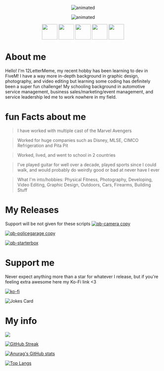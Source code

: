 <p align="center">
  <img src="https://readme-typing-svg.herokuapp.com?color=6519DD&center=true&vCenter=true&width=600&height=30&lines=12LetterMeme;12LetterMeme+is+great;12LetterMeme+is+cool;12LetterMeme+is+Uh-Mazing" alt="animated" />
</p>

<p align="center">
  <img src="https://readme-typing-svg.herokuapp.com?color=6519DD&center=true&vCenter=true&width=600&height=30&lines=Thanks+for+stopping+by;Graphic+design+background;Learning+all+this+coding+stuff;Have+an+Uh-Mazing+day!" alt="animated" />
</p>

<p align="center">
  <a href="https://www.youtube.com/channel/UCFFGU7M51WGZwuwDQo1cTVw" target="blank"><img align="center" src="https://cdn.discordapp.com/attachments/978030121896271872/978034430604111882/youtube_1.png" height="50" /></a>
<a href="https://steamcommunity.com/id/12LetterMeme" target="blank"><img align="center" src="https://cdn.discordapp.com/attachments/978030121896271872/978034429853302805/steam.png" height="50" /></a>
<a href="https://twitch.tv/12LetterMeme" target="blank"><img align="center" src="https://cdn.discordapp.com/attachments/978030121896271872/978034430130159636/twitch_1.png" height="50" /></a>
<a href="https://twitter.com/LetterMeme" target="blank"><img align="center" src="https://cdn.discordapp.com/attachments/978030121896271872/978034429215797288/twitter_1.png" height="50" /></a>
<a href="https://12LetterMeme#0001 << can't link discord?.com" target="blank"><img align="center" src="https://cdn.discordapp.com/attachments/978030121896271872/978034429534548038/discord_2.png" height="50" /></a>
</p>

# About me
Hello! I'm  12LetterMeme, my recent hobby has been learning to dev in FiveM! I have a way more in-depth background in graphic design, photography, and video editing but learning some coding has definitely been a super fun challenge! My schooling background in automotive service management, business sales/marketing/event management, and service leadership led me to work nowhere in my field.

# fun Facts about me

>I have worked with multiple cast of the Marvel Avengers

>Worked for huge companies such as Disney, MLSE, CIMCO Refrigeration and Pita Pit

>Worked, lived, and went to school in 2 countries

>I've played guitar for well over a decade, played sports since I could walk, and would probably do weirdly good or bad at never have I ever

>What I'm into/hobbies: Physical Fitness, Photography, Developing, Video Editing, Graphic Design, Outdoors, Cars, Firearms, Building Stuff

# My Releases
Support will be not given for these scripts
[![qb-camera copy](https://user-images.githubusercontent.com/91357757/173150666-7be2d602-f2af-48ef-9ae9-76bd7a6f1274.png)](https://github.com/12LetterMeme/qb-camera)

[![qb-policegarage copy](https://user-images.githubusercontent.com/91357757/173150642-6846be12-d97c-4424-a5fe-27b4da8bb443.png)](https://github.com/12LetterMeme/qb-policeshop)

[![qb-starterbox](https://user-images.githubusercontent.com/91357757/173150576-b2bca98c-ae8a-4882-bb7d-970e47c7b494.png)](https://github.com/12LetterMeme/qb-starterbox)


# Support me
Never expect anything more than a star for whatever I release, but if you're feeling extra awesome here my Ko-Fi link <3

[![ko-fi](https://ko-fi.com/img/githubbutton_sm.svg)](https://ko-fi.com/W7W17MX9X)

![Jokes Card](https://readme-jokes.vercel.app/api)
# My info

![](https://komarev.com/ghpvc/?username=12LetterMeme)

[![GitHub Streak](https://github-readme-streak-stats.herokuapp.com?user=12LetterMeme&theme=dark&date_format=M%20j%5B%2C%20Y%5D&ring=6519DD&fire=6519DD&currStreakLabel=6519DD)](https://git.io/streak-stats)

[![Anurag's GitHub stats](https://github-readme-stats.vercel.app/api?username=12LetterMeme&theme=dark)](https://github.com/anuraghazra/github-readme-stats)

[![Top Langs](https://github-readme-stats.vercel.app/api/top-langs/?username=12LetterMeme&langs_count=4&theme=dark)](https://github.com/anuraghazra/github-readme-stats)

